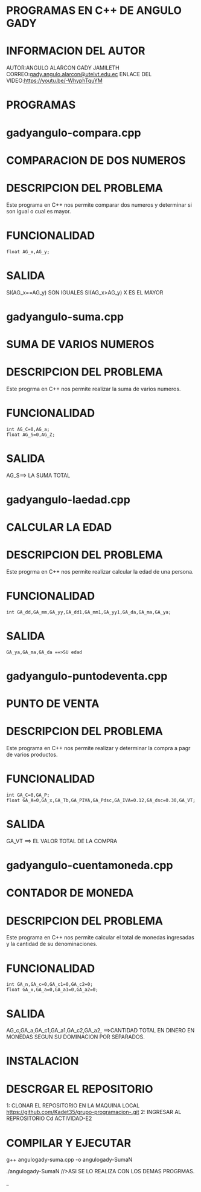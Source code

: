 # PROGRAMAS EN C++ DE ANGULO GADY
#  INFORMACION DEL AUTOR
AUTOR:ANGULO ALARCON GADY JAMILETH
CORREO:gady.angulo.alarcon@utelvt.edu.ec
ENLACE DEL VIDEO:https://youtu.be/-WhyphTquYM
# PROGRAMAS
# gadyangulo-compara.cpp
# COMPARACION DE DOS NUMEROS
# DESCRIPCION DEL PROBLEMA
Este programa en C++ nos permite comparar dos
numeros y determinar si son igual o cual es mayor.
# FUNCIONALIDAD
	float AG_x,AG_y;
# SALIDA
SI(AG_x==AG_y) SON IGUALES
SI(AG_x>AG_y) X ES EL MAYOR
# gadyangulo-suma.cpp
# SUMA DE VARIOS NUMEROS
# DESCRIPCION DEL PROBLEMA
Este progrma en C++ nos permite realizar 
la suma de varios numeros.
# FUNCIONALIDAD
	int AG_C=0,AG_a;
	float AG_S=0,AG_Z;
 # SALIDA
 AG_S==> LA SUMA TOTAL
 # gadyangulo-laedad.cpp
 # CALCULAR LA EDAD
 # DESCRIPCION DEL PROBLEMA
 Este progrma en C++ nos permite realizar calcular 
 la edad de una persona.
# FUNCIONALIDAD
	int GA_dd,GA_mm,GA_yy,GA_dd1,GA_mm1,GA_yy1,GA_da,GA_ma,GA_ya;
# SALIDA
	GA_ya,GA_ma,GA_da ==>SU edad
   # gadyangulo-puntodeventa.cpp
   # PUNTO DE VENTA
   # DESCRIPCION DEL PROBLEMA
   Este programa en C++ nos permite realizar
   y determinar la compra a pagr de varios 
   productos.
   # FUNCIONALIDAD
   	int GA_C=0,GA_P;
	float GA_A=0,GA_x,GA_Tb,GA_PIVA,GA_Pdsc,GA_IVA=0.12,GA_dsc=0.30,GA_VT;
  # SALIDA
  GA_VT ==> EL VALOR TOTAL DE LA COMPRA
  # gadyangulo-cuentamoneda.cpp
  # CONTADOR DE MONEDA
  # DESCRIPCION DEL PROBLEMA
  Este programa en C++ nos permite calcular el total
  de monedas ingresadas y la cantidad de su denominaciones.
  # FUNCIONALIDAD
  	int GA_n,GA_c=0,GA_c1=0,GA_c2=0;
	float GA_x,GA_a=0,GA_a1=0,GA_a2=0;
  # SALIDA
AG_c,GA_a,GA_c1,GA_a1,GA_c2,GA_a2, ==>CANTIDAD TOTAL EN DINERO EN MONEDAS SEGUN SU DOMINACION  POR SEPARADOS.
# INSTALACION
# DESCRGAR EL REPOSITORIO
1: CLONAR EL REPOSITORIO EN LA MAQUINA LOCAL
https://github.com/Kadet35/grupo-programacion-.git
2: INGRESAR AL REPROSITORIO
Cd ACTIVIDAD-E2
# COMPILAR Y EJECUTAR
g++ angulogady-suma.cpp -o angulogady-SumaN

./angulogady-SumaN
//>ASI SE LO REALIZA CON LOS DEMAS PROGRMAS.

  


  
  

 
 


 




_


